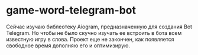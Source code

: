 # game-word-telegram-bot

Сейчас изучаю библеотеку Aiogram, предназначенную для создания Bot Telegram. Но чтобы не было скучно изучать ее встроить в бота всем известную игру в слова. Проект еще не закончен, как появляется свободное время дополняю его и оптимизирую.
